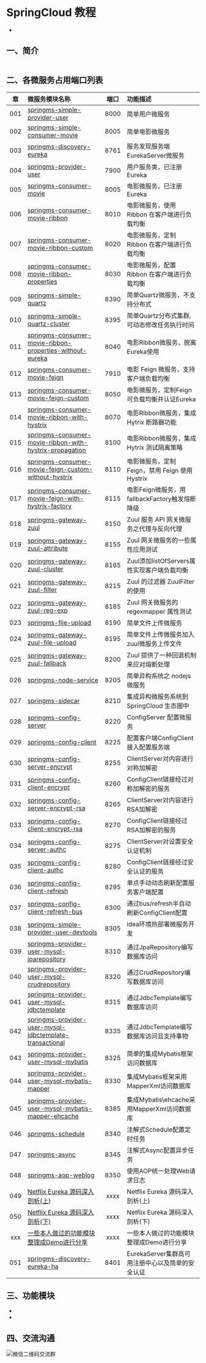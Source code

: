 # SpringCloud 教程
-

## 一、简介

``` 

```


## 二、各微服务占用端口列表
|章		| 微服务模块名称     														| 端口	| 功能描述		|
|:-----:	| :---------------------------------------------------------------------|:-----:|:------------	|
|001	| [springms-simple-provider-user](https://gitee.com/ylimhhmily/SpringCloudTutorial/tree/master/springms-simple-provider-user)| 8000 	|简单用户微服务 	|
|002	| [springms-simple-consumer-movie](https://gitee.com/ylimhhmily/SpringCloudTutorial/tree/master/springms-simple-consumer-movie) | 8005 	|简单电影微服务 	|
|003	| [springms-discovery-eureka](https://gitee.com/ylimhhmily/SpringCloudTutorial/tree/master/springms-discovery-eureka)| 8761 	|服务发现服务端EurekaServer微服务 	|
|004	| [springms-provider-user](https://gitee.com/ylimhhmily/SpringCloudTutorial/tree/master/springms-provider-user)	| 7900 	|用户服务类，已注册 Eureka 	|
|005	| [springms-consumer-movie](https://gitee.com/ylimhhmily/SpringCloudTutorial/tree/master/springms-consumer-movie) | 8005 	|电影微服务，已注册 Eureka 	|
|006	| [springms-consumer-movie-ribbon](https://gitee.com/ylimhhmily/SpringCloudTutorial/tree/master/springms-consumer-movie-ribbon)| 8010 	|电影微服务，使用 Ribbon 在客户端进行负载均衡  	|
|007	| [springms-consumer-movie-ribbon-custom](https://gitee.com/ylimhhmily/SpringCloudTutorial/tree/master/springms-consumer-movie-ribbon-custom) | 8020 	|电影微服务，定制 Ribbon 在客户端进行负载均衡 	|
|008	| [springms-consumer-movie-ribbon-properties](https://gitee.com/ylimhhmily/SpringCloudTutorial/tree/master/springms-consumer-movie-ribbon-properties) | 8030 	|电影微服务，配置 Ribbon 在客户端进行负载均衡 	|
|009	| [springms-simple-quartz](https://gitee.com/ylimhhmily/SpringCloudTutorial/tree/master/springms-simple-quartz)| 8390 	|简单Quartz微服务，不支持分布式 	|
|010	| [springms-simple-quartz-cluster](https://gitee.com/ylimhhmily/SpringCloudTutorial/tree/master/springms-simple-quartz-cluster) | 8395 	|简单Quartz分布式集群, 可动态修改任务执行时间 	|
|011	| [springms-consumer-movie-ribbon-properties-without-eureka](https://gitee.com/ylimhhmily/SpringCloudTutorial/tree/master/springms-consumer-movie-ribbon-properties-without-eureka)     			| 8040 	|电影Ribbon微服务，脱离Eureka使用 	|
|012	| [springms-consumer-movie-feign](https://gitee.com/ylimhhmily/SpringCloudTutorial/tree/master/springms-consumer-movie-feign)| 7910 	|电影 Feign 微服务，支持客户端负载均衡 	|
|013	| [springms-consumer-movie-feign-custom](https://gitee.com/ylimhhmily/SpringCloudTutorial/tree/master/springms-consumer-movie-feign-custom)| 8050 	|电影微服务，定制Feign可负载均衡并认证Eureka 	|
|014	| [springms-consumer-movie-ribbon-with-hystrix](https://gitee.com/ylimhhmily/SpringCloudTutorial/tree/master/springms-consumer-movie-ribbon-with-hystrix)| 8070 	|电影Ribbon微服务，集成 Hytrix 断路器功能 	|
|015	| [springms-consumer-movie-ribbon-with-hystrix-propagation](https://gitee.com/ylimhhmily/SpringCloudTutorial/tree/master/springms-consumer-movie-ribbon-with-hystrix-propagation)| 8100 	|电影Ribbon微服务，集成 Hytrix 测试隔离策略 	|
|016	| [springms-consumer-movie-feign-custom-without-hystrix](https://gitee.com/ylimhhmily/SpringCloudTutorial/tree/master/springms-consumer-movie-feign-custom-without-hystrix)| 8110 	|电影微服务，定制Feign，禁用 Feign 使用 Hystrix	|
|017	| [springms-consumer-movie-feign-with-hystrix-factory](https://gitee.com/ylimhhmily/SpringCloudTutorial/tree/master/springms-consumer-movie-feign-with-hystrix-factory)	| 8115 	|电影Feign微服务，用fallbackFactory触发熔断降级	|
|018	| [springms-gateway-zuul](https://gitee.com/ylimhhmily/SpringCloudTutorial/tree/master/springms-gateway-zuul)| 8150 	|Zuul 服务 API 网关微服务之代理与反向代理	|
|019	| [springms-gateway-zuul-attribute](https://gitee.com/ylimhhmily/SpringCloudTutorial/tree/master/springms-gateway-zuul-attribute)| 8155 	|Zuul 网关微服务的一些属性应用测试	|
|020	| [springms-gateway-zuul-cluster](https://gitee.com/ylimhhmily/SpringCloudTutorial/tree/master/springms-gateway-zuul-cluster)| 8165 	|Zuul添加listOfServers属性实现客户端负载均衡	|
|021	| [springms-gateway-zuul-filter](https://gitee.com/ylimhhmily/SpringCloudTutorial/tree/master/springms-gateway-zuul-filter)	| 8215 	|Zuul 的过滤器 ZuulFilter 的使用	|
|022	| [springms-gateway-zuul-reg-exp](https://gitee.com/ylimhhmily/SpringCloudTutorial/tree/master/springms-gateway-zuul-reg-exp)| 8185 	|Zuul 网关微服务的 regexmapper 属性测试	|
|023	| [springms-file-upload](https://gitee.com/ylimhhmily/SpringCloudTutorial/tree/master/springms-file-upload)	| 8190 	|简单文件上传微服务	|
|024	| [springms-gateway-zuul-file-upload](https://gitee.com/ylimhhmily/SpringCloudTutorial/tree/master/springms-gateway-zuul-file-upload)| 8195 	|简单文件上传微服务加入zuul微服务上传文件	|
|025	| [springms-gateway-zuul-fallback](https://gitee.com/ylimhhmily/SpringCloudTutorial/tree/master/springms-gateway-zuul-fallback)	| 8200 	|Zuul 提供了一种回退机制来应对熔断处理	|
|026	| [springms-node-service](https://gitee.com/ylimhhmily/SpringCloudTutorial/tree/master/springms-node-service)| 8205 	|简单异构系统之 nodejs 微服务	|
|027	| [springms-sidecar](https://gitee.com/ylimhhmily/SpringCloudTutorial/tree/master/springms-sidecar)| 8210 	|集成异构微服务系统到 SpringCloud 生态圈中	|
|028	| [springms-config-server](https://gitee.com/ylimhhmily/SpringCloudTutorial/tree/master/springms-config-server)	| 8220 	|ConfigServer 配置微服务	|
|029	| [springms-config-client](https://gitee.com/ylimhhmily/SpringCloudTutorial/tree/master/springms-config-client)| 8225 	|配置客户端ConfigClient接入配置服务端	|
|030	| [springms-config-server-encrypt](https://gitee.com/ylimhhmily/SpringCloudTutorial/tree/master/springms-config-server-encrypt)| 8255 	|ClientServer对内容进行对称加解密	|
|031	| [springms-config-client-encrypt](https://gitee.com/ylimhhmily/SpringCloudTutorial/tree/master/springms-config-client-encrypt)| 8260 	|ConfigClient链接经过对称加解密的服务	|
|032	| [springms-config-server-encrypt-rsa](https://gitee.com/ylimhhmily/SpringCloudTutorial/tree/master/springms-config-server-encrypt-rsa)| 8265 	|ClientServer对内容进行RSA加解密	|
|033	| [springms-config-client-encrypt-rsa](https://gitee.com/ylimhhmily/SpringCloudTutorial/tree/master/springms-config-client-encrypt-rsa)| 8270 	|ConfigClient链接经过RSA加解密的服务	|
|034	| [springms-config-server-authc](https://gitee.com/ylimhhmily/SpringCloudTutorial/tree/master/springms-config-server-authc)| 8275 	|ClientServer对设置安全认证机制	|
|035	| [springms-config-client-authc](https://gitee.com/ylimhhmily/SpringCloudTutorial/tree/master/springms-config-client-authc)| 8280 	|ConfigClient链接经过安全认证的服务	|
|036	| [springms-config-client-refresh](https://gitee.com/ylimhhmily/SpringCloudTutorial/tree/master/springms-config-client-refresh)| 8295 	|单点手动动态刷新配置服务客户端配置	|
|037	| [springms-config-client-refresh-bus](https://gitee.com/ylimhhmily/SpringCloudTutorial/tree/master/springms-config-client-refresh-bus)| 8300 	|通过bus/refresh半自动刷新ConfigClient配置|
|038	| [springms-simple-provider-user-devtools](https://gitee.com/ylimhhmily/SpringCloudTutorial/tree/master/springms-simple-provider-user-devtools)| 8305 	|idea环境热部署微服务开发|
|039	| [springms-provider-user-mysql-jparepository](https://gitee.com/ylimhhmily/SpringCloudTutorial/tree/master/springms-provider-user-mysql-jparepository)| 8310 	|通过JpaRepository编写数据库访问|
|040	| [springms-provider-user-mysql-crudrepository](https://gitee.com/ylimhhmily/SpringCloudTutorial/tree/master/springms-provider-user-mysql-crudrepository)| 8320 	|通过CrudRepository编写数据库访问|
|041	| [springms-provider-user-mysql-jdbctemplate](https://gitee.com/ylimhhmily/SpringCloudTutorial/tree/master/springms-provider-user-mysql-jdbctemplate)| 8315 	|通过JdbcTemplate编写数据库访问|
|042	| [springms-provider-user-mysql-jdbctemplate-transactional](https://gitee.com/ylimhhmily/SpringCloudTutorial/tree/master/springms-provider-user-mysql-jdbctemplate-transactional)| 8335 	|通过JdbcTemplate编写数据库访问且支持事物|
|043	| [springms-provider-user-mysql-mybatis](https://gitee.com/ylimhhmily/SpringCloudTutorial/tree/master/springms-provider-user-mysql-mybatis)| 8325 	|简单的集成Mybatis框架访问数据库|
|044	| [springms-provider-user-mysql-mybatis-mapper](https://gitee.com/ylimhhmily/SpringCloudTutorial/tree/master/springms-provider-user-mysql-mybatis-mapper)| 8330 	|集成Mybatis框架采用MapperXml访问数据库|
|045	| [springms-provider-user-mysql-mybatis-mapper-ehcache](https://gitee.com/ylimhhmily/SpringCloudTutorial/tree/master/springms-provider-user-mysql-mybatis-mapper-ehcache)| 8385 	|集成Mybatis\ehcache采用MapperXml访问数据库|
|046	| [springms-schedule](https://gitee.com/ylimhhmily/SpringCloudTutorial/tree/master/springms-schedule)| 8340 	|注解式Schedule配置定时任务|
|047	| [springms-async](https://gitee.com/ylimhhmily/SpringCloudTutorial/tree/master/springms-async)| 8345 	|注解式Async配置异步任务|
|048	| [springms-aop-weblog](https://gitee.com/ylimhhmily/SpringCloudTutorial/tree/master/springms-aop-weblog)| 8350 	|使用AOP统一处理Web请求日志|
|049	| [Netflix Eureka 源码深入剖析(上)](https://gitee.com/ylimhhmily/SpringCloudTutorial/blob/master/doc/flow-analysis/Eureka_01.md)| xxxx 	|Netflix Eureka 源码深入剖析(上)|
|050	| [Netflix Eureka 源码深入剖析(下)](https://gitee.com/ylimhhmily/SpringCloudTutorial/blob/master/doc/flow-analysis/Eureka_02.md)| xxxx 	|Netflix Eureka 源码深入剖析(下)|
|xxx	| [一些本人做过的功能模块整理成Demo进行分享](https://gitee.com/ylimhhmily/SpringCloudTutorial/tree/master/springms-draft-demo)| xxxx 	|一些本人做过的功能模块整理成Demo进行分享|
|051	| [springms-discovery-eureka-ha](https://gitee.com/ylimhhmily/SpringCloudTutorial/tree/master/springms-discovery-eureka-ha)| 8401 	|EurekaServer集群高可用注册中心以及简单的安全认证|





## 三、功能模块

-
-


## 四、交流沟通

![微信二维码交流群](https://i.imgur.com/KClb6ap.png)































